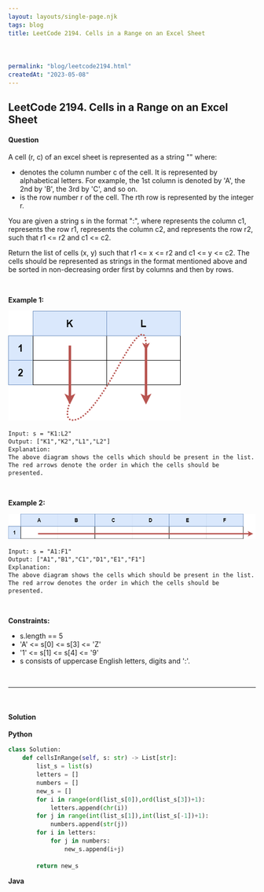 ```yaml
---
layout: layouts/single-page.njk
tags: blog
title: LeetCode 2194. Cells in a Range on an Excel Sheet



permalink: "blog/leetcode2194.html"
createdAt: "2023-05-08"
---
```


## LeetCode 2194. Cells in a Range on an Excel Sheet






#### Question
A cell (r, c) of an excel sheet is represented as a string "<col><row>" where:

* <col> denotes the column number c of the cell. It is represented by alphabetical letters.
    For example, the 1st column is denoted by 'A', the 2nd by 'B', the 3rd by 'C', and so on.
* <row> is the row number r of the cell. The rth row is represented by the integer r.

You are given a string s in the format "<col1><row1>:<col2><row2>", where <col1> represents the column c1, <row1> represents the row r1, <col2> represents the column c2, and <row2> represents the row r2, such that r1 <= r2 and c1 <= c2.

Return the list of cells (x, y) such that r1 <= x <= r2 and c1 <= y <= c2. The cells should be represented as strings in the format mentioned above and be sorted in non-decreasing order first by columns and then by rows.

<p>&nbsp;</p>

**Example 1:**

<img src="../static/image/2194ex1.png" alt="2194ex1">

    Input: s = "K1:L2"
    Output: ["K1","K2","L1","L2"]
    Explanation:
    The above diagram shows the cells which should be present in the list.
    The red arrows denote the order in which the cells should be presented.

<p>&nbsp;</p>

**Example 2:**

<img src="../static/image/2194ex2.png" alt="2194ex2">

    Input: s = "A1:F1"
    Output: ["A1","B1","C1","D1","E1","F1"]
    Explanation:
    The above diagram shows the cells which should be present in the list.
    The red arrow denotes the order in which the cells should be presented.

<p>&nbsp;</p>



**Constraints:**


* s.length == 5
* 'A' <= s[0] <= s[3] <= 'Z'
* '1' <= s[1] <= s[4] <= '9'
* s consists of uppercase English letters, digits and ':'.




<p>&nbsp;</p>

---

<p>&nbsp;</p>  

#### Solution
**Python**
```Python
class Solution:
    def cellsInRange(self, s: str) -> List[str]:
        list_s = list(s)
        letters = []
        numbers = []
        new_s = []
        for i in range(ord(list_s[0]),ord(list_s[3])+1):
            letters.append(chr(i))
        for j in range(int(list_s[1]),int(list_s[-1])+1):
            numbers.append(str(j))
        for i in letters:
            for j in numbers:
                new_s.append(i+j)

        return new_s
```

**Java**